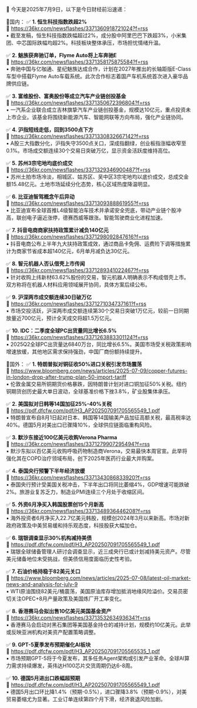 📅 今天是2025年7月9日，以下是今日财经前沿速递：

📌国内：
✅ **1. 恒生科技指数跌超2%**  
🔗 https://36kr.com/newsflashes/3371360918721024?f=rss  
▪️ 截至发稿，恒生科技指数跌幅超过2%，成分股中阿里巴巴下跌超3%，小米集团、中芯国际跌幅均超2%。科技板块整体承压，市场担忧情绪升温。

✅ **2. 魅族获奔驰订单，Flyme Auto将上车奔驰E**  
🔗 https://36kr.com/newsflashes/3371358175875584?f=rss  
▪️ 奔驰中国与亿咖通、星纪魅族达成合作，计划在2027年推出的长轴距版E-Class车型中搭载Flyme Auto车载系统。此次合作标志着国产车机系统首次进入豪华品牌供应链。

✅ **3. 富维股份、富奥股份等成立汽车产业链创投基金**  
🔗 https://36kr.com/newsflashes/3371350672396804?f=rss  
▪️ 一汽系企业联合成立吉林旗挚汽车产业链创投基金，规模达10亿元，重点投资未上市企业。该基金将围绕新能源汽车、智能网联等方向布局，强化产业链协同。

✅ **4. 沪指短线走低，回到3500点下方**  
🔗 https://36kr.com/newsflashes/3371330832667142?f=rss  
▪️ A股三大指数分化，沪指失守3500点关口，深成指翻绿，创业板指涨幅收窄至0.1%。市场成交额连续30个交易日突破万亿，显示资金活跃度维持高位。

✅ **5. 苏州3宗宅地均底价成交**  
🔗 https://36kr.com/newsflashes/3371329346900487?f=rss  
▪️ 苏州土拍市场冷淡，相城区、姑苏区、吴中区3宗宅地均以底价成交，总成交金额15.48亿元。土地市场延续分化态势，核心区域热度降温明显。

✅ **6. 比亚迪智驾概念午后异动**  
🔗 https://36kr.com/newsflashes/3371309388861955?f=rss  
▪️ 比亚迪宣布全球首推L4级智能泊车技术并承诺安全兜底，带动产业链个股冲高，联创电子逼近涨停，德赛西威等跟涨。智能驾驶商业化进程加速。

✅ **7. 抖音电商商家扶持政策累计减负140亿元**  
🔗 https://36kr.com/newsflashes/3371298092847616?f=rss  
▪️ 抖音电商公布上半年九大扶持政策成效，通过商品卡免佣、运费险下调等措施累计为商家节省成本超140亿元，6月单月减负达30亿元。

✅ **8. 智元机器人否认借壳上市传闻**  
🔗 https://36kr.com/newsflashes/3371289341022467?f=rss  
▪️ 针对收购上纬新材63.62%股份的交易，智元机器人明确表示不构成借壳上市。双方称将在机器人材料应用领域展开协同，具体方案后续公布。

✅ **9. 沪深两市成交额连续30日破万亿**  
🔗 https://36kr.com/newsflashes/3371271034737161?f=rss  
▪️ 市场交投活跃，沪深两市成交额连续第30个交易日突破1万亿元，较前一日同期放量近700亿元，预计全天成交将超1.5万亿元。

✅ **10. IDC：二季度全球PC出货量同比增长6.5%**  
🔗 https://36kr.com/newsflashes/3371263883301124?f=rss  
▪️ 2025Q2全球PC出货量达6840万台，同比增长6.5%。美国市场受关税政策影响增速放缓，其他地区需求保持强劲，中国厂商份额持续提升。

📌国外：
✅ **1. 特朗普拟对铜征收50%进口关税引发市场震荡**  
🔗 https://www.bloomberg.com/news/articles/2025-07-09/copper-futures-in-london-drop-after-trump-plan-50-import-tariff  
▪️ 伦敦金属交易所铜期货价格暴跌，因特朗普计划对进口铜加征50%关税。纽约铜期货创历史最大单日波动，全球基准价格下挫3.8%，矿业股集体承压。

✅ **2. 美国拟对日韩等14国加征25%-40%关税**  
🔗 https://pdf.dfcfw.com/pdf/H3_AP202507091705565549_1.pdf  
▪️ 特朗普宣布自8月1日起对日本、韩国等14国输美产品加征高额关税，最高税率达40%。德国5月对美出口已骤降10%，全球供应链面临重构风险。

✅ **3. 默沙东接近100亿美元收购Verona Pharma**  
🔗 https://36kr.com/newsflashes/3371279907295494?f=rss  
▪️ 默沙东拟以百亿美元收购呼吸药物制造商Verona，交易最快本周官宣。此举将强化其在COPD治疗领域布局，创下2025年医药行业最大并购案。

✅ **4. 泰国央行预警下半年经济放缓**  
🔗 https://36kr.com/newsflashes/3371343086833920?f=rss  
▪️ 泰国央行预计受美国关税冲击，下半年出口将同比萎缩4%，GDP增速可能跌破2%。旅游业复苏乏力，制造业PMI连续三个月处于收缩区间。

✅ **5. 外资6月净买入韩国股票创15个月新高**  
🔗 https://36kr.com/newsflashes/3371348936446208?f=rss  
▪️ 海外投资者6月净买入22.7亿美元韩股，规模创2024年3月以来新高。市场对新政府政策及中美贸易缓和持乐观态度，科技股获大幅加仓。

✅ **6. 瑞银调查显示30%机构减持美债**  
🔗 https://pdf.dfcfw.com/pdf/H3_AP202507091705565549_1.pdf  
▪️ 瑞银全球储备管理人研讨会调查显示，近三成央行已或计划减持美元资产。尽管美元储备地位未受挑战，但美债信用度面临历史性考验。

✅ **7. 石油价格持稳于82美元关口**  
🔗 https://www.bloomberg.com/news/articles/2025-07-08/latest-oil-market-news-and-analysis-for-july-9  
▪️ WTI原油围绕82美元/桶震荡，美国原油库存增加抵消地缘风险溢价。交易员密切关注OPEC+8月产量政策及美国炼厂开工率变化。

✅ **8. 香港赛马会拟出售10亿美元美国基金资产**  
🔗 https://36kr.com/newsflashes/3371353263493634?f=rss  
▪️ 香港赛马会启动对黑石集团等美国基金持仓的减持计划，规模约10亿美元。此举或反映亚洲机构对美资产配置策略调整。

✅ **9. GPT-5夏季发布预期催化AI板块**  
🔗 https://pdf.dfcfw.com/pdf/H3_AP202507091705565535_1.pdf  
▪️ 市场预期GPT-5将于今夏发布，其多任务Agent架构或引发产业革命。全球AI算力需求持续爆发，英伟达H100芯片交货周期仍达6-8周。

✅ **10. 德国5月进出口跌幅超预期**  
🔗 https://pdf.dfcfw.com/pdf/H3_AP202507091705565549_1.pdf  
▪️ 德国5月出口环比降1.4%（预期-0.5%），进口骤降3.8%（预期-0.9%），对美贸易萎缩尤为显著。工业订单连续第四个月下滑，经济衰退风险加剧。